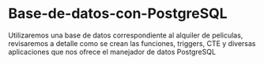 # Base-de-datos-con-PostgreSQL
Utilizaremos una base de datos correspondiente al alquiler de peliculas, revisaremos a detalle como se crean las funciones, triggers, CTE y diversas aplicaciones que nos ofrece el manejador de datos PostgreSQL
